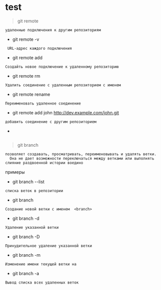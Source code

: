 # test
>  git remote 
```
удаленные подключения к другим репозиториям
```
*  git remote -v
```
 URL-адрес каждого подключения 
```
* git remote add <name> <url>
```
Создайть новое подключение к удаленному репозиторию
```
* git remote rm <name>
```
Удалить соединение с удаленным репозиторием с именем
```
* git remote rename <old-name> <new-name>
```
Переименовать удаленное соединение
```
* git remote add john http://dev.example.com/john.git
```
добавить соединение с другим репозиторием
```
*
```

```





> git branch 
``` 
позволяет создавать, просматривать, переименовывать и удалять ветки.
  Она не дает возможности переключаться между ветками или выполнять слияние раздвоенной истории воедино
```
примеры
* git branch --list
```
списка веток в репозитории 
```
* git branch <branch>
```
Создание новой ветки с именем  <branch> 
```
* git branch -d <branch>
```
Удаление указанной ветки 
```
* git branch -D <branch>
```
Принудительное удаление указанной ветки 
```
* git branch -m <branch>
```
Изменение имени текущей ветки на  
```
* git branch -a
``` 
Вывод списка всех удаленных веток 
```
